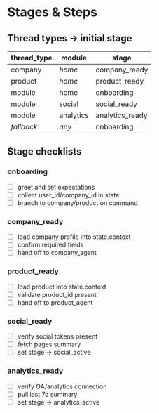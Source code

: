 # Stages & Steps

## Thread types → initial stage
| thread_type | module     | stage           |
|-------------|------------|-----------------|
| company     | *home*      | company_ready   |
| product     | *home*      | product_ready   |
| module      | home       | onboarding      |
| module      | social     | social_ready    |
| module      | analytics  | analytics_ready |
| *fallback*  | *any*      | onboarding      |

## Stage checklists
### onboarding
- [ ] greet and set expectations
- [ ] collect user_id/company_id in state
- [ ] branch to company/product on command

### company_ready
- [ ] load company profile into state.context
- [ ] confirm required fields
- [ ] hand off to company_agent

### product_ready
- [ ] load product into state.context
- [ ] validate product_id present
- [ ] hand off to product_agent

### social_ready
- [ ] verify social tokens present
- [ ] fetch pages summary
- [ ] set stage → social_active

### analytics_ready
- [ ] verify GA/analytics connection
- [ ] pull last 7d summary
- [ ] set stage → analytics_active
